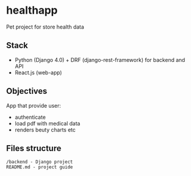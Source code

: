 # healthapp

Pet project for store health data

## Stack

-   Python (Django 4.0) + DRF (django-rest-framework) for backend and API
-   React.js (web-app)

## Objectives

App that provide user:

-   authenticate
-   load pdf with medical data
-   renders beuty charts etc

## Files structure

```
/backend - Django project
README.md - project guide
```
